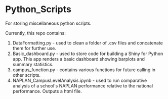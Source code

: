 # Python_Scripts
For storing miscellaneous python scripts.

Currently, this repo contains:
1. DataFormatting.py - used to clean a folder of .csv files and concatenate them for further use.
2. Basic_dashboard.py - used to store code for building a Shiny for Python app. This app renders a basic dashboard showing barplots and summary statistics.
3. campus_function.py - contains various functions for future calling in other scripts.
4. NAPLAN_CampusLevelAnalysis.ipynb - used to run comparative analysis of a school's NAPLAN performance relative to the national performance. Outputs a html file.
